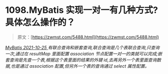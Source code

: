 <!--yml
category: 未分类
date: 0001-01-01 00:00:00
--->

# 1098.MyBatis 实现一对一有几种方式?具体怎么操作的？

> 原文：[https://zwmst.com/5488.html](https://zwmst.com/5488.html)

   [ *MyBatis* ](https://zwmst.com/mybatis)*[ <time datetime="2021-10-25T23:47:33+08:00"> 2021-10-25 </time> ](https://zwmst.com/5488.html)  有联合查询和嵌套查询,联合查询是几个表联合查询,只查询一次,通过在 resultMap 里面配置 association 节点配置一对一的类就可以完成;嵌套查询是先查一个表,根据这个表里面的结果的外键 id,去再另外一个表里面查询数据,也是通过 association 配置,但另外一个表的查询通过 select 属性配置。*